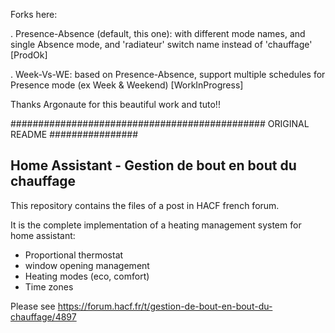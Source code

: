 Forks here:

. Presence-Absence (default, this one): with different mode names, and single Absence mode, and 'radiateur' switch name instead of 'chauffage' [ProdOk]

. Week-Vs-WE: based on Presence-Absence, support multiple schedules for Presence mode (ex Week & Weekend) [WorkInProgress]

Thanks Argonaute for this beautiful work and tuto!!

############################################## ORIGINAL README ################

## Home Assistant - Gestion de bout en bout du chauffage

This repository contains the files of a post in HACF french forum.

It is the complete implementation of a heating management system for home assistant: 
- Proportional thermostat
- window opening management
- Heating modes (eco, comfort)
- Time zones

Please see https://forum.hacf.fr/t/gestion-de-bout-en-bout-du-chauffage/4897

